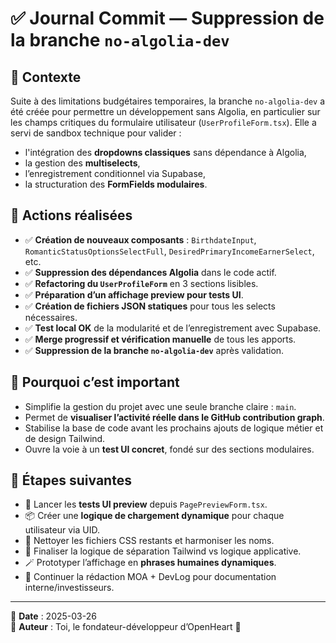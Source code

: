 # ✅ Journal Commit — Suppression de la branche `no-algolia-dev`

## 🧭 Contexte
Suite à des limitations budgétaires temporaires, la branche `no-algolia-dev` a été créée pour permettre un développement sans Algolia, en particulier sur les champs critiques du formulaire utilisateur (`UserProfileForm.tsx`). Elle a servi de sandbox technique pour valider :
- l'intégration des **dropdowns classiques** sans dépendance à Algolia,
- la gestion des **multiselects**,
- l’enregistrement conditionnel via Supabase,
- la structuration des **FormFields modulaires**.

## 🔁 Actions réalisées
- ✅ **Création de nouveaux composants** : `BirthdateInput`, `RomanticStatusOptionsSelectFull`, `DesiredPrimaryIncomeEarnerSelect`, etc.
- ✅ **Suppression des dépendances Algolia** dans le code actif.
- ✅ **Refactoring du `UserProfileForm`** en 3 sections lisibles.
- ✅ **Préparation d’un affichage preview pour tests UI**.
- ✅ **Création de fichiers JSON statiques** pour tous les selects nécessaires.
- ✅ **Test local OK** de la modularité et de l’enregistrement avec Supabase.
- ✅ **Merge progressif et vérification manuelle** de tous les apports.
- ✅ **Suppression de la branche `no-algolia-dev`** après validation.

## 🎯 Pourquoi c’est important
- Simplifie la gestion du projet avec une seule branche claire : `main`.
- Permet de **visualiser l’activité réelle dans le GitHub contribution graph**.
- Stabilise la base de code avant les prochains ajouts de logique métier et de design Tailwind.
- Ouvre la voie à un **test UI concret**, fondé sur des sections modulaires.

## 🔮 Étapes suivantes
- 🧪 Lancer les **tests UI preview** depuis `PagePreviewForm.tsx`.
- 📦 Créer une **logique de chargement dynamique** pour chaque utilisateur via UID.
- 🧼 Nettoyer les fichiers CSS restants et harmoniser les noms.
- 🎨 Finaliser la logique de séparation Tailwind vs logique applicative.
- 🪄 Prototyper l’affichage en **phrases humaines dynamiques**.
- 📌 Continuer la rédaction MOA + DevLog pour documentation interne/investisseurs.

---

📅 **Date** : 2025-03-26  
👤 **Auteur** : Toi, le fondateur-développeur d’OpenHeart 🚀  
